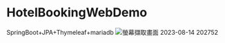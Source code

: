 # HotelBookingWebDemo
SpringBoot+JPA+Thymeleaf+mariadb
![螢幕擷取畫面 2023-08-14 202752](https://github.com/Paul8956/HotelBookingWebDemo/assets/136450327/04b59fd0-cc73-4423-a516-ebf9291f7255)
